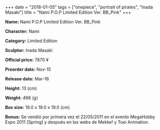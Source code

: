 +++
date = "2018-01-05"
tags = ["onepiece", "portrait of pirates", "Inada Masaki"]
title = "Nami P.O.P Limited Edition Ver. BB_Pink"
+++

**Name:** Nami P.O.P Limited Edition Ver. BB_Pink

**Character:** Nami

**Category:** Limited Edition 

**Sculptor:** Inada Masaki

**Official price:** 7870 ¥

**Preorder date:** Nov-15

**Release date:** Mar-16

**Height:** 13 (cm)

**Weight:** 496 (g)

**Box size:** 19.0 x 19.0 x 19.0 (cm)

**Bonus:** Se vendió por primera vez el 22/05/2011 en el evento MegaHobby Expo 2011 [Spring] y después en las webs de Mekke! y Toei Animation.
